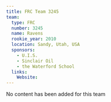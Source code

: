 ```yaml
---
title: FRC Team 3245
team:
  type: FRC
  number: 3245
  name: Ravens
  rookie_year: 2010
  location: Sandy, Utah, USA
  sponsors:
    - U.I.S.
    - Sinclair Oil
    - the Waterford School
  links:
    Website: 
---
```

No content has been added for this team